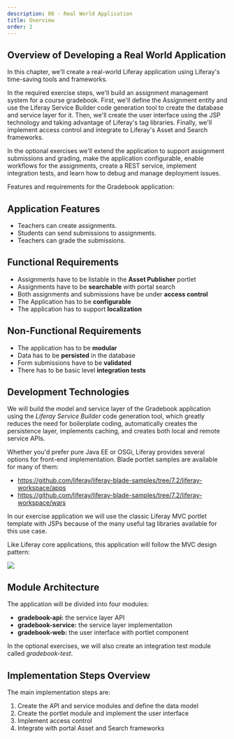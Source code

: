 ```yaml
---
description: 06 - Real World Application
title: Overview
order: 2
---
```


## Overview of Developing a Real World Application

In this chapter, we'll create a real-world Liferay application using Liferay's time-saving tools and frameworks. 

In the required exercise steps, we'll build an assignment management system for a course gradebook. First, we'll define the Assignment entity and use the Liferay Service Builder code generation tool to create the database and service layer for it. Then, we'll create the user interface using the JSP technology and taking advantage of Liferay's tag libraries. Finally, we'll implement access control and integrate to Liferay's Asset and Search frameworks.

In the optional exercises we'll extend the application to support assignment submissions and grading, make the application configurable, enable workflows for the assignments, create a REST service, implement integration tests, and learn how to debug and manage deployment issues.

Features and requirements for the Gradebook application:

## Application Features

* Teachers can create assignments.
* Students can send submissions to assignments.
* Teachers can grade the submissions.

## Functional Requirements

* Assignments have to be listable in the __Asset Publisher__ portlet
* Assignments have to be __searchable__ with portal search
* Both assignments and submissions have be under __access control__
* The Application has to be __configurable__
* The application has to support __localization__

## Non-Functional Requirements

* The application has to be __modular__
* Data has to be __persisted__ in the database
* Form submissions have to be __validated__
* There has to be basic level __integration tests__

## Development Technologies

We will build the model and service layer of the Gradebook application using the *Liferay Service Builder* code generation tool, which greatly reduces the need for boilerplate coding, automatically creates the persistence layer, implements caching, and creates both local and remote service APIs.

Whether you'd prefer pure Java EE or OSGi, Liferay provides several options for front-end implementation. Blade portlet samples are available for many of them:

* https://github.com/liferay/liferay-blade-samples/tree/7.2/liferay-workspace/apps
* https://github.com/liferay/liferay-blade-samples/tree/7.2/liferay-workspace/wars


In our exercise application we will use the classic Liferay MVC portlet template with JSPs because of the many useful tag libraries available for this use case.

Like Liferay core applications, this application will follow the MVC design pattern:

<img src="../images/mvc-pattern.png" style="max-height: 45%" />

## Module Architecture

The application will be divided into four modules:

* __gradebook-api:__ the service layer API
* __gradebook-service:__ the service layer implementation
* __gradebook-web:__ the user interface with portlet component

In the optional exercises, we will also create an integration test module called *gradebook-test*.

## Implementation Steps Overview

The main implementation steps are:

1. Create the API and service modules and define the data model
1. Create the portlet module and implement the user interface
1. Implement access control
1. Integrate with portal Asset and Search frameworks
